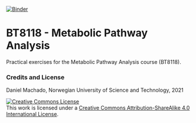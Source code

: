 [![Binder](https://mybinder.org/badge_logo.svg)](https://mybinder.org/v2/gh/NTNU-Machado-Lab/BT8118/HEAD)

# **BT8118** - Metabolic Pathway Analysis

Practical exercises for the Metabolic Pathway Analysis course (BT8118).

### Credits and License

Daniel Machado, Norwegian University of Science and Technology, 2021

<a rel="license" href="http://creativecommons.org/licenses/by-sa/4.0/"><img alt="Creative Commons License" style="border-width:0" src="https://i.creativecommons.org/l/by-sa/4.0/88x31.png" /></a><br />This work is licensed under a <a rel="license" href="http://creativecommons.org/licenses/by-sa/4.0/">Creative Commons Attribution-ShareAlike 4.0 International License</a>.

